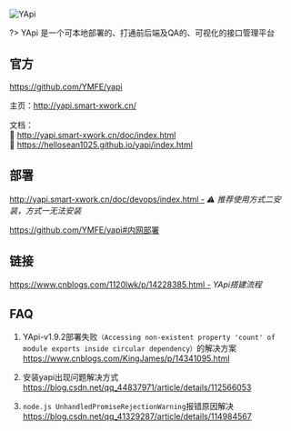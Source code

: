 ![YApi](http://yapi.smart-xwork.cn/doc/ydoc/images/dogbg@1x.png)



?> YApi 是一个可本地部署的、打通前后端及QA的、可视化的接口管理平台

## 官方

<i class="fa fa-github fa-lg"></i> https://github.com/YMFE/yapi

主页：http://yapi.smart-xwork.cn/

文档：  
🐇 http://yapi.smart-xwork.cn/doc/index.html    
🐢 https://hellosean1025.github.io/yapi/index.html



## 部署

http://yapi.smart-xwork.cn/doc/devops/index.html - *⚠️ 推荐使用方式二安装，方式一无法安装*

<https://github.com/YMFE/yapi#内网部署>

## 链接

https://www.cnblogs.com/1120lwk/p/14228385.html - *YApi搭建流程*



## FAQ

1. YApi-v1.9.2部署失败`（Accessing non-existent property 'count' of module exports inside circular dependency）`的解决方案  
   <https://www.cnblogs.com/KingJames/p/14341095.html>

2. 安装yapi出现问题解决方式  
   <https://blog.csdn.net/qq_44837971/article/details/112566053>

3. `node.js UnhandledPromiseRejectionWarning`报错原因解决  
   https://blog.csdn.net/qq_41329287/article/details/114984567


